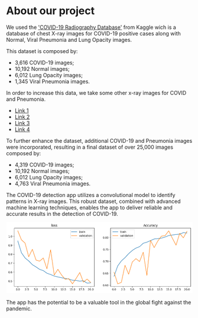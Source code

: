 # About our project

We used the ['COVID-19 Radiography Database'](https://www.kaggle.com/datasets/tawsifurrahman/covid19-radiography-database) from Kaggle wich is a database of chest X-ray images for COVID-19 positive cases along with Normal, Viral Pneumonia and Lung Opacity images.

This dataset is composed by:
- 3,616 COVID-19 images;
- 10,192 Normal images;
- 6,012 Lung Opacity images;
- 1,345 Viral Pneumonia images.

In order to increase this data, we take some other x-ray images for COVID and Pneumonia.

- [Link 1](https://github.com/ml-workgroup/covid-19-image-repository/tree/master/png)
- [Link 2](https://github.com/armiro/COVID-CXNet/tree/master/chest_xray_images/covid19)
- [Link 3](https://www.kaggle.com/datasets/paultimothymooney/chest-xray-pneumonia
)
 - [Link 4](https://www.kaggle.com/code/ibrahimsobh/chest-x-ray-covid19-efnet-densenet-vgg-grad-cam/input)

 To further enhance the dataset, additional COVID-19 and Pneumonia images were incorporated, resulting in a final dataset of over 25,000 images composed by:

- 4,319 COVID-19 images;
- 10,192 Normal images;
- 6,012 Lung Opacity images;
- 4,763 Viral Pneumonia images.

The COVID-19 detection app utilizes a convolutional model to identify patterns in X-ray images. This robust dataset, combined with advanced machine learning techniques, enables the app to deliver reliable and accurate results in the detection of COVID-19.

!['model performance'](accuracy.png)

The app has the potential to be a valuable tool in the global fight against the pandemic.
